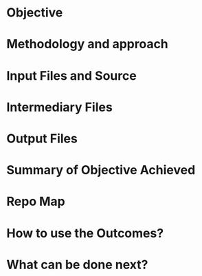 # Objective

# Methodology and approach

# Input Files and Source

# Intermediary Files

# Output Files

# Summary of Objective Achieved

# Repo Map

# How to use the Outcomes?

# What can be done next? 
